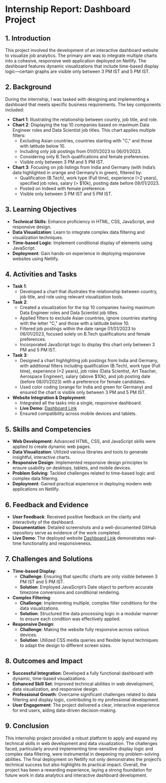 # Internship Report: Dashboard Project

## 1. Introduction
This project involved the development of an interactive dashboard website to visualize job analytics. The primary aim was to integrate multiple charts into a cohesive, responsive web application deployed on Netlify. The dashboard features dynamic visualizations that include time-based display logic—certain graphs are visible only between 3 PM IST and 5 PM IST.

## 2. Background
During the internship, I was tasked with designing and implementing a dashboard that meets specific business requirements. The key components included:
- **Chart 1**: Illustrating the relationship between country, job title, and role.
- **Chart 2**: Displaying the top 10 companies based on maximum Data Engineer roles and Data Scientist job titles. This chart applies multiple filters:
  - Excluding Asian countries, countries starting with "C," and those with latitude below 10.
  - Including only job postings from 01/01/2023 to 06/01/2023.
  - Considering only B.Tech qualifications and female preferences.
  - Visible only between 3 PM and 5 PM IST.
- **Chart 3**: Focusing on job listings from India and Germany (with India’s data highlighted in orange and Germany’s in green), filtered by:
  - Qualification (B.Tech), work type (Full time), experience (>2 years), specified job roles, salary (> $10k), posting date before 08/01/2023.
  - Posted on Indeed with female preference.
  - Visible only between 3 PM IST and 5 PM IST.

## 3. Learning Objectives
- **Technical Skills**: Enhance proficiency in HTML, CSS, JavaScript, and responsive design.
- **Data Visualization**: Learn to integrate complex data filtering and visualization techniques.
- **Time-based Logic**: Implement conditional display of elements using JavaScript.
- **Deployment**: Gain hands-on experience in deploying responsive websites using Netlify.

## 4. Activities and Tasks
- **Task 1**:
  - Developed a chart that illustrates the relationship between country, job title, and role using relevant visualization tools.
- **Task 2**:
  - Created a visualization for the top 10 companies having maximum Data Engineer roles and Data Scientist job titles.
  - Applied filters to exclude Asian countries, ignore countries starting with the letter "C," and those with a latitude below 10.
  - Filtered job postings within the date range 01/01/2023 to 06/01/2023, focused solely on B.Tech qualifications and female preferences.
  - Incorporated JavaScript logic to display this chart only between 3 PM and 5 PM IST.
- **Task 3**:
  - Designed a chart highlighting job postings from India and Germany, with additional filters including qualification (B.Tech), work type (Full time), experience (>2 years), job roles (Data Scientist, Art Teacher, Aerospace Engineer), salary (above $10k), and job posting date (before 08/01/2023) with a preference for female candidates.
  - Used color coding (orange for India and green for Germany) and ensured the chart is visible only between 3 PM and 5 PM IST.
- **Website Integration & Deployment**:
  - Integrated all the tasks into a single, responsive dashboard.
  - **Live Demo**: [Dashboard Link](https://nullclass0task.netlify.app/)
  - Ensured compatibility across mobile devices and tablets.

## 5. Skills and Competencies
- **Web Development**: Advanced HTML, CSS, and JavaScript skills were applied to create dynamic web pages.
- **Data Visualization**: Utilized various libraries and tools to generate insightful, interactive charts.
- **Responsive Design**: Implemented responsive design principles to ensure usability on desktops, tablets, and mobile devices.
- **Problem Solving**: Tackled challenges related to time-based logic and complex data filtering.
- **Deployment**: Gained practical experience in deploying modern web applications on Netlify.

## 6. Feedback and Evidence
- **User Feedback**: Received positive feedback on the clarity and interactivity of the dashboard.
- **Documentation**: Detailed screenshots and a well-documented GitHub repository serve as evidence of the work completed.
- **Live Demo**: The deployed website [Dashboard Link](https://nullclass0task.netlify.app/) demonstrates real-time functionality and responsiveness.

## 7. Challenges and Solutions
- **Time-based Display**:
  - **Challenge**: Ensuring that specific charts are only visible between 3 PM IST and 5 PM IST.
  - **Solution**: Employed JavaScript’s Date object to perform accurate timezone conversions and conditional rendering.
- **Complex Filtering**:
  - **Challenge**: Implementing multiple, complex filter conditions for the data visualizations.
  - **Solution**: Structured the data processing logic in a modular manner to ensure each condition was effectively applied.
- **Responsive Design**:
  - **Challenge**: Making the website fully responsive across various devices.
  - **Solution**: Utilized CSS media queries and flexible layout techniques to adapt the design to different screen sizes.

## 8. Outcomes and Impact
- **Successful Integration**: Developed a fully functional dashboard with dynamic, time-based visualizations.
- **Enhanced Skill Set**: Improved technical abilities in web development, data visualization, and responsive design.
- **Professional Growth**: Overcame significant challenges related to data filtering and display logic, contributing to my professional development.
- **User Engagement**: The project delivered a clear, interactive experience for end users, aiding data-driven decision-making.

## 9. Conclusion
This internship project provided a robust platform to apply and expand my technical skills in web development and data visualization. The challenges faced, particularly around implementing time-sensitive display logic and complex data filtering, were instrumental in deepening my problem-solving abilities. The final deployment on Netlify not only demonstrates the project’s technical success but also highlights its practical impact. Overall, the project has been a rewarding experience, laying a strong foundation for future work in data analytics and interactive dashboard development.



